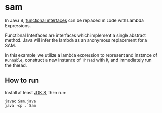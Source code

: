 # sam

In Java 8, [functional interfaces](https://docs.oracle.com/javase/tutorial/java/javaOO/lambdaexpressions.html) can be replaced in code with Lambda Expressions.

Functional Interfaces are interfaces which implement a single abstract method. Java will infer the lambda as an anonymous replacement for a SAM.

In this example, we utilize a lambda expression to represent and instance of `Runnable`, construct a new instance of `Thread` with it, and immediately run the thread.

## How to run

Install at least [JDK 8](https://adoptopenjdk.net/), then run:

```
javac Sam.java
java -cp . Sam
```